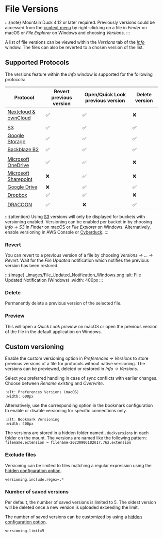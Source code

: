 File Versions
====

:::{note}
Mountain Duck 4.12 or later required. Previously versions could be accessed from
the [context menu](interface.md#context-menu-in-finder-and-windows-file-explorer) by right-clicking on a file in
*Finder* on macOS or *File Explorer* on Windows and choosing *Versions*.
:::

A list of file versions can be viewed within the *Versions* tab of the *[Info](../cyberduck/info.md#versions)* window.
The files can also be reverted to a chosen version of the list.

## Supported Protocols

The versions feature within the *Info* window is supported for the following protocols:

| **Protocol**                                             | **Revert previous version** | **Open/Quick Look previous version** | **Delete version** |
|----------------------------------------------------------|-----------------------------|--------------------------------------|--------------------|
| [Nextcloud & ownCloud](../protocols/webdav/nextcloud.md) | ✅                           | ✅                                    | ❌                  |
|                                                          |
| [S3](../protocols/s3/index.md)                           | ✅                           | ✅                                    | ✅                  |
| [Google Storage](../protocols/googlecloudstorage.md)     | ✅                           | ✅                                    | ✅                  |
| [Backblaze B2](../protocols/b2.md)                       | ✅                           | ✅                                    | ✅                  |
|                                                          |
| [Microsoft OneDrive](../protocols/onedrive.md)           | ✅                           | ✅                                    | ❌                  |
| [Microsoft Sharepoint](../protocols/sharepoint.md)       | ❌                           | ✅                                    | ❌                  |
| [Google Drive](../protocols/googledrive.md)              | ❌                           | ✅                                    | ✅                  |
| [Dropbox](../protocols/dropbox.md)                       | ✅                           | ✅                                    | ❌                  |
|                                                          |
| [DRACOON](../protocols/dracoon.md)                       | ✅                           | ❌                                    | ✅                  |

:::{attention}
Using [S3](../protocols/s3/index.md) versions will only be displayed for buckets with versioning enabled. Versioning can
be enabled per bucket in by choosing *Info → S3* in *Finder* on macOS or *File Explorer* on Windows. Alternatively,
enable versioning in AWS Console or [Cyberduck](../cyberduck/index.md).
:::

### Revert

You can revert to a previous version of a file by choosing *Versions → ... → Revert*. Wait for the *File Updated*
notification which notifies the previous version has been restored.

:::{image} _images/File_Updated_Notification_Windows.png
:alt: File Updated Notification (Windows)
:width: 400px
:::

### Delete

Permanently delete a previous version of the selected file.

### Preview

This will open a *Quick Look preview* on macOS or open the previous version of the file in the default application on
Windows.

## Custom versioning

Enable the custom versioning option in *Preferences → Versions* to store previous versions of a file for protocols without native versioning. The versions can be previewed, deleted or restored in *Info → Versions*.

Select you preferred handling in case of sync conflicts with earlier changes. Choose between *Rename existing* and *Overwrite*.

```{image} _images/Preferences_Versions_macOS.png
:alt: Preferences Versions (macOS)
:width: 600px
```

Alternatively, use the corresponding option in the bookmark configuration to enable or disable versioning for specific connections only.

```{image} _images/Bookmark_Versioning_macOS.png
:alt: Bookmark Versioning
:width: 400px
```

The versions are stored in a hidden folder named `.duckversions` in each folder on the mount. The versions are named like the following pattern: `filename.extension → filename-20230906102017.762.extension`

### Exclude files

Versioning can be limited to files matching a regular expression using the [hidden configuration option](preferences.md#hidden-configuration-options).

    versioning.include.regex=.*

### Number of saved versions

Per default, the number of saved versions is limited to 5. The oldest version will be deleted once a new version is uploaded exceeding the limit.

The number of saved versions can be customized by using a [hidden configuration option](preferences.md#hidden-configuration-options).

    versioning.limit=5
